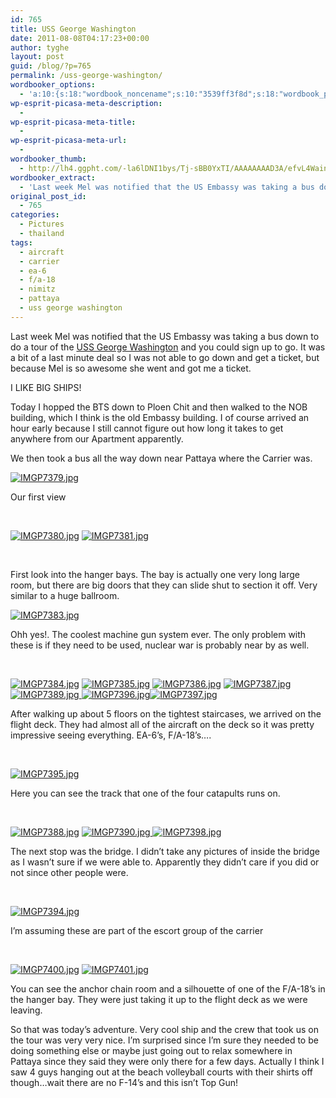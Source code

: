 ```yaml
---
id: 765
title: USS George Washington
date: 2011-08-08T04:17:23+00:00
author: tyghe
layout: post
guid: /blog/?p=765
permalink: /uss-george-washington/
wordbooker_options:
  - 'a:10:{s:18:"wordbook_noncename";s:10:"3539ff3f8d";s:18:"wordbook_page_post";s:4:"-100";s:18:"wordbook_orandpage";s:1:"2";s:23:"wordbook_default_author";s:1:"2";s:23:"wordbook_extract_length";s:3:"256";s:19:"wordbook_actionlink";s:3:"300";s:26:"wordbooker_publish_default";s:2:"on";s:18:"wordbook_attribute";s:31:"Posted a new post on their blog";s:29:"wordbooker_status_update_text";s:35:": New blog post :  %title% - %link%";s:20:"wordbook_comment_get";s:2:"on";}'
wp-esprit-picasa-meta-description:
  - 
wp-esprit-picasa-meta-title:
  - 
wp-esprit-picasa-meta-url:
  - 
wordbooker_thumb:
  - http://lh4.ggpht.com/-la6lDNI1bys/Tj-sBB0YxTI/AAAAAAAAD3A/efvL4WainSc/s200/IMGP7379.jpg
wordbooker_extract:
  - 'Last week Mel was notified that the US Embassy was taking a bus down to do a tour of the USS George Washington and you could sign up to go. It was a bit of a last minute deal so I was not able to go down and get a ticket, but because Mel is so awesome  ...'
original_post_id:
  - 765
categories:
  - Pictures
  - thailand
tags:
  - aircraft
  - carrier
  - ea-6
  - f/a-18
  - nimitz
  - pattaya
  - uss george washington
---
```

Last week Mel was notified that the US Embassy was taking a bus down to do a tour of the <a title="USS George Washington" href="http://en.wikipedia.org/wiki/USS_George_Washington_(CVN-73)" target="_blank">USS George Washington</a> and you could sign up to go. It was a bit of a last minute deal so I was not able to go down and get a ticket, but because Mel is so awesome she went and got me a ticket.

I LIKE BIG SHIPS!<!--more-->

Today I hopped the BTS down to Ploen Chit and then walked to the NOB building, which I think is the old Embassy building. I of course arrived an hour early because I still cannot figure out how long it takes to get anywhere from our Apartment apparently.

We then took a bus all the way down near Pattaya where the Carrier was.

<a href="http://lh4.ggpht.com/-la6lDNI1bys/Tj-sBB0YxTI/AAAAAAAAD3A/efvL4WainSc/s800/IMGP7379.jpg" rel="lightbox[765]"><img src="http://lh4.ggpht.com/-la6lDNI1bys/Tj-sBB0YxTI/AAAAAAAAD3A/efvL4WainSc/s200/IMGP7379.jpg" alt="IMGP7379.jpg" /></a>

Our first view

&nbsp;

<a href="http://lh4.ggpht.com/--602m9AJs6U/Tj-sB0X5aFI/AAAAAAAAD3E/_5SLaEM0z7g/s800/IMGP7380.jpg" rel="lightbox[765]"><img src="http://lh4.ggpht.com/--602m9AJs6U/Tj-sB0X5aFI/AAAAAAAAD3E/_5SLaEM0z7g/s200/IMGP7380.jpg" alt="IMGP7380.jpg" /></a> <a href="http://lh4.ggpht.com/-ZjmotnMSizE/Tj-sCtjmkHI/AAAAAAAAD3I/YbBIEceYxAg/s800/IMGP7381.jpg" rel="lightbox[765]"><img src="http://lh4.ggpht.com/-ZjmotnMSizE/Tj-sCtjmkHI/AAAAAAAAD3I/YbBIEceYxAg/s200/IMGP7381.jpg" alt="IMGP7381.jpg" /></a>

&nbsp;

First look into the hanger bays. The bay is actually one very long large room, but there are big doors that they can slide shut to section it off. Very similar to a huge ballroom.

<a href="http://lh3.ggpht.com/-CIbLpWn7-4Q/Tj-sDZ8aiUI/AAAAAAAAD3M/7L186oRuIx0/s800/IMGP7383.jpg" rel="lightbox[765]"><img src="http://lh3.ggpht.com/-CIbLpWn7-4Q/Tj-sDZ8aiUI/AAAAAAAAD3M/7L186oRuIx0/s200/IMGP7383.jpg" alt="IMGP7383.jpg" /></a>

Ohh yes!. The coolest machine gun system ever. The only problem with these is if they need to be used, nuclear war is probably near by as well.

&nbsp;

<a href="http://lh5.ggpht.com/-FJRL0n8gm4w/Tj-sECKRoaI/AAAAAAAAD3Q/gFzbFiD3Moo/s800/IMGP7384.jpg" rel="lightbox[765]"><img src="http://lh5.ggpht.com/-FJRL0n8gm4w/Tj-sECKRoaI/AAAAAAAAD3Q/gFzbFiD3Moo/s200/IMGP7384.jpg" alt="IMGP7384.jpg" /></a> <a href="http://lh4.ggpht.com/-43SscGH4ewI/Tj-sE_8BzbI/AAAAAAAAD3U/iLhuD5aFSJM/s800/IMGP7385.jpg" rel="lightbox[765]"><img src="http://lh4.ggpht.com/-43SscGH4ewI/Tj-sE_8BzbI/AAAAAAAAD3U/iLhuD5aFSJM/s200/IMGP7385.jpg" alt="IMGP7385.jpg" /></a> <a href="http://lh5.ggpht.com/-HhwhzbyHTxc/Tj-sFULcSkI/AAAAAAAAD3Y/uhCY3d7uxWk/s800/IMGP7386.jpg" rel="lightbox[765]"><img src="http://lh5.ggpht.com/-HhwhzbyHTxc/Tj-sFULcSkI/AAAAAAAAD3Y/uhCY3d7uxWk/s200/IMGP7386.jpg" alt="IMGP7386.jpg" /></a> <a href="http://lh6.ggpht.com/-jei1zfHaO4c/Tj-sGItOTlI/AAAAAAAAD3c/XenPzsRBNic/s800/IMGP7387.jpg" rel="lightbox[765]"><img src="http://lh6.ggpht.com/-jei1zfHaO4c/Tj-sGItOTlI/AAAAAAAAD3c/XenPzsRBNic/s200/IMGP7387.jpg" alt="IMGP7387.jpg" /></a> <a href="http://lh4.ggpht.com/-hMSWSBZHtU0/Tj-sHqBm9qI/AAAAAAAAD3k/4k42HU9q8RI/s800/IMGP7389.jpg" rel="lightbox[765]"><img src="http://lh4.ggpht.com/-hMSWSBZHtU0/Tj-sHqBm9qI/AAAAAAAAD3k/4k42HU9q8RI/s200/IMGP7389.jpg" alt="IMGP7389.jpg" /> </a><a href="http://lh6.ggpht.com/-9rXV19CZayc/Tj-sKdQpwgI/AAAAAAAAD30/KWOWACzl_8o/s800/IMGP7396.jpg" rel="lightbox[765]"><img src="http://lh6.ggpht.com/-9rXV19CZayc/Tj-sKdQpwgI/AAAAAAAAD30/KWOWACzl_8o/s200/IMGP7396.jpg" alt="IMGP7396.jpg" /></a><a href="http://lh6.ggpht.com/-OkBcwgv8Euk/Tj-sKydjrWI/AAAAAAAAD34/TiIz0nFxyzg/s800/IMGP7397.jpg" rel="lightbox[765]"><img src="http://lh6.ggpht.com/-OkBcwgv8Euk/Tj-sKydjrWI/AAAAAAAAD34/TiIz0nFxyzg/s200/IMGP7397.jpg" alt="IMGP7397.jpg" /></a>

After walking up about 5 floors on the tightest staircases, we arrived on the flight deck. They had almost all of the aircraft on the deck so it was pretty impressive seeing everything. EA-6&#8217;s, F/A-18&#8217;s&#8230;.

&nbsp;

<a href="http://lh6.ggpht.com/-8CrwQ69NtAE/Tj-sJq2ErhI/AAAAAAAAD3w/FMfOy6rUS-Q/s800/IMGP7395.jpg" rel="lightbox[765]"><img src="http://lh6.ggpht.com/-8CrwQ69NtAE/Tj-sJq2ErhI/AAAAAAAAD3w/FMfOy6rUS-Q/s200/IMGP7395.jpg" alt="IMGP7395.jpg" /></a>

Here you can see the track that one of the four catapults runs on.

&nbsp;

<a href="http://lh6.ggpht.com/-Sa59j7FFmIc/Tj-sG6JbebI/AAAAAAAAD3g/qsVVYBgJqw4/s800/IMGP7388.jpg" rel="lightbox[765]"><img src="http://lh6.ggpht.com/-Sa59j7FFmIc/Tj-sG6JbebI/AAAAAAAAD3g/qsVVYBgJqw4/s200/IMGP7388.jpg" alt="IMGP7388.jpg" /></a> <a href="http://lh4.ggpht.com/-QmpVQ5McGCw/Tj-sIXmr_zI/AAAAAAAAD3o/hJGq0-NlxCs/s800/IMGP7390.jpg" rel="lightbox[765]"><img src="http://lh4.ggpht.com/-QmpVQ5McGCw/Tj-sIXmr_zI/AAAAAAAAD3o/hJGq0-NlxCs/s200/IMGP7390.jpg" alt="IMGP7390.jpg" /> </a><a href="http://lh3.ggpht.com/-z87eVBPqCpY/Tj-sLUY-pjI/AAAAAAAAD38/_jwuD3chkhU/s800/IMGP7398.jpg" rel="lightbox[765]"><img src="http://lh3.ggpht.com/-z87eVBPqCpY/Tj-sLUY-pjI/AAAAAAAAD38/_jwuD3chkhU/s200/IMGP7398.jpg" alt="IMGP7398.jpg" /></a>

The next stop was the bridge. I didn&#8217;t take any pictures of inside the bridge as I wasn&#8217;t sure if we were able to. Apparently they didn&#8217;t care if you did or not since other people were.

&nbsp;

<a href="http://lh4.ggpht.com/-X4vT1gYSaMs/Tj-sI_OBV3I/AAAAAAAAD3s/uFW6pRRHFWs/s800/IMGP7394.jpg" rel="lightbox[765]"><img src="http://lh4.ggpht.com/-X4vT1gYSaMs/Tj-sI_OBV3I/AAAAAAAAD3s/uFW6pRRHFWs/s200/IMGP7394.jpg" alt="IMGP7394.jpg" /></a>

I&#8217;m assuming these are part of the escort group of the carrier

&nbsp;

<a href="http://lh4.ggpht.com/-mAk3rtRBrP8/Tj-sMOU0tDI/AAAAAAAAD4A/Z6xpgT8mFvI/s800/IMGP7400.jpg" rel="lightbox[765]"><img src="http://lh4.ggpht.com/-mAk3rtRBrP8/Tj-sMOU0tDI/AAAAAAAAD4A/Z6xpgT8mFvI/s200/IMGP7400.jpg" alt="IMGP7400.jpg" /></a> <a href="http://lh3.ggpht.com/-oTQAymRFlnI/Tj-sM06k-9I/AAAAAAAAD4E/YO2LZYPF5aA/s800/IMGP7401.jpg" rel="lightbox[765]"><img src="http://lh3.ggpht.com/-oTQAymRFlnI/Tj-sM06k-9I/AAAAAAAAD4E/YO2LZYPF5aA/s200/IMGP7401.jpg" alt="IMGP7401.jpg" /></a>

You can see the anchor chain room and a silhouette of one of the F/A-18&#8217;s in the hanger bay. They were just taking it up to the flight deck as we were leaving.

So that was today&#8217;s adventure. Very cool ship and the crew that took us on the tour was very very nice. I&#8217;m surprised since I&#8217;m sure they needed to be doing something else or maybe just going out to relax somewhere in Pattaya since they said they were only there for a few days. Actually I think I saw 4 guys hanging out at the beach volleyball courts with their shirts off though&#8230;wait there are no F-14&#8217;s and this isn&#8217;t Top Gun!
